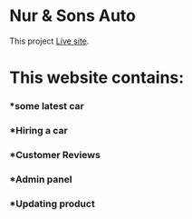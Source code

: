 # Nur & Sons Auto
This project [Live site](https://assignment-12-782e1.web.app/).

# This website contains:
 ### *some latest car
 ### *Hiring a car
 ### *Customer Reviews
 ### *Admin panel
 ### *Updating product
